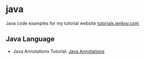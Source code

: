 # java
Java code examples for my tutorial website [tutorials.jenkov.com](http://tutorials.jenkov.com)

## Java Language

 - Java Annotations
   Tutorial: [Java Annotations](http://tutorials.jenkov.com/java/annotations.html)
